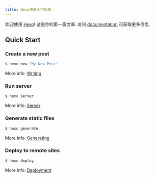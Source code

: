 ```yaml
---
title: Hexo快速入门指南
---
```

欢迎使用 [Hexo](https://hexo.io/)! 这是你的第一篇文章. 访问 [documentation](https://hexo.io/docs/) 可获取更多信息.

## Quick Start

### Create a new post

``` bash
$ hexo new "My New Post"
```

More info: [Writing](https://hexo.io/docs/writing.html)

### Run server

``` bash
$ hexo server
```

More info: [Server](https://hexo.io/docs/server.html)

### Generate static files

``` bash
$ hexo generate
```

More info: [Generating](https://hexo.io/docs/generating.html)

### Deploy to remote sites

``` bash
$ hexo deploy
```

More info: [Deployment](https://hexo.io/docs/one-command-deployment.html)
